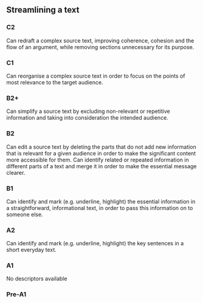 ## Streamlining a text
### C2
Can redraft a complex source text, improving coherence, cohesion and the flow of an argument, while removing sections unnecessary for its purpose.
### C1
Can reorganise a complex source text in order to focus on the points of most relevance to the target audience.
### B2+
Can simplify a source text by excluding non-relevant or repetitive information and taking into consideration the intended audience.
### B2
Can edit a source text by deleting the parts that do not add new information that is relevant for a given audience in order to make the significant content more accessible for them.
Can identify related or repeated information in different parts of a text and merge it in order to make the essential message clearer.
### B1
Can identify and mark (e.g. underline, highlight) the essential information in a straightforward, informational text, in order to pass this information on to someone else.
### A2
Can identify and mark (e.g. underline, highlight) the key sentences in a short everyday text.
### A1
No descriptors available
### Pre-A1
